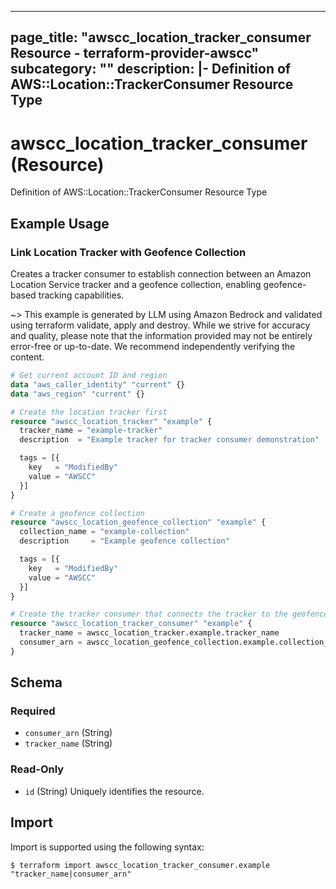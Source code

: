 
---
page_title: "awscc_location_tracker_consumer Resource - terraform-provider-awscc"
subcategory: ""
description: |-
  Definition of AWS::Location::TrackerConsumer Resource Type
---

# awscc_location_tracker_consumer (Resource)

Definition of AWS::Location::TrackerConsumer Resource Type

## Example Usage

### Link Location Tracker with Geofence Collection

Creates a tracker consumer to establish connection between an Amazon Location Service tracker and a geofence collection, enabling geofence-based tracking capabilities.

~> This example is generated by LLM using Amazon Bedrock and validated using terraform validate, apply and destroy. While we strive for accuracy and quality, please note that the information provided may not be entirely error-free or up-to-date. We recommend independently verifying the content.

```terraform
# Get current account ID and region
data "aws_caller_identity" "current" {}
data "aws_region" "current" {}

# Create the location tracker first
resource "awscc_location_tracker" "example" {
  tracker_name = "example-tracker"
  description  = "Example tracker for tracker consumer demonstration"

  tags = [{
    key   = "ModifiedBy"
    value = "AWSCC"
  }]
}

# Create a geofence collection
resource "awscc_location_geofence_collection" "example" {
  collection_name = "example-collection"
  description     = "Example geofence collection"

  tags = [{
    key   = "ModifiedBy"
    value = "AWSCC"
  }]
}

# Create the tracker consumer that connects the tracker to the geofence collection
resource "awscc_location_tracker_consumer" "example" {
  tracker_name = awscc_location_tracker.example.tracker_name
  consumer_arn = awscc_location_geofence_collection.example.collection_arn
}
```

<!-- schema generated by tfplugindocs -->
## Schema

### Required

- `consumer_arn` (String)
- `tracker_name` (String)

### Read-Only

- `id` (String) Uniquely identifies the resource.

## Import

Import is supported using the following syntax:

```shell
$ terraform import awscc_location_tracker_consumer.example "tracker_name|consumer_arn"
```
